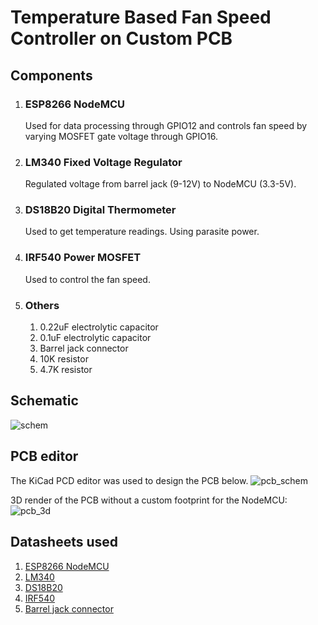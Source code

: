 # Temperature Based Fan Speed Controller on Custom PCB

## Components
1. ### ESP8266 NodeMCU
    Used for data processing through GPIO12 and controls fan speed by varying MOSFET gate voltage through GPIO16. 
2. ### LM340 Fixed Voltage Regulator
    Regulated voltage from barrel jack (9-12V) to NodeMCU (3.3-5V).
2. ### DS18B20 Digital Thermometer
    Used to get temperature readings. Using parasite power.
3. ### IRF540 Power MOSFET
    Used to control the fan speed.
4. ### Others
    1. 0.22uF electrolytic capacitor
    2. 0.1uF electrolytic capacitor
    3. Barrel jack connector
    4. 10K resistor
    5. 4.7K resistor

## Schematic
![schem](https://github.com/LudoProvost/IoT-temp-based-fan-speed-controller/assets/70982826/b0924e45-0eae-4318-b834-a567140003a1)

## PCB editor
The KiCad PCD editor was used to design the PCB below. 
![pcb_schem](https://github.com/LudoProvost/IoT-temp-based-fan-speed-controller/assets/70982826/c69d4504-7bb0-48b7-9b4e-2bc53ff99ef9)

3D render of the PCB without a custom footprint for the NodeMCU:
![pcb_3d](https://github.com/LudoProvost/IoT-temp-based-fan-speed-controller/assets/70982826/6c2c1766-288d-4b52-bcef-38a3f76ac4d9)

## Datasheets used
1. [ESP8266 NodeMCU](https://handsontec.com/dataspecs/module/esp8266-V13.pdf)
2. [LM340](https://www.ti.com/lit/ds/symlink/lm7800.pdf)
3. [DS18B20](https://mm.digikey.com/Volume0/opasdata/d220001/medias/docus/2890/UMW%20DS18B20.pdf)
4. [IRF540](https://www.vishay.com/docs/91021/irf540.pdf)
5. [Barrel jack connector](https://www.cuidevices.com/product/resource/pj-002a.pdf)
